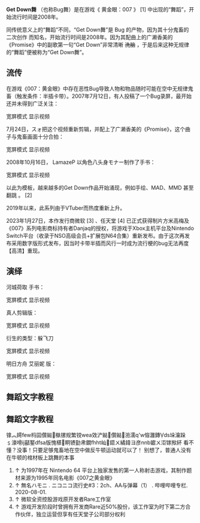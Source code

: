 **Get Down舞** （也称Bug舞）是在游戏《  黄金眼：007  》  [1]  中出现的“舞蹈”，开始流行时间是2008年。

同传统意义上的“舞蹈”不同，“Get Down舞”是  Bug  的产物，因为其十分鬼畜的  二次创作
而知名，开始流行时间是2008年。因为其配曲上的广濑香美的《Promise》中的副歌第一句“Get Down”非常清晰 ~~洗脑~~
，于是后来这种无规律的“舞蹈”便被称为“Get Down舞”。

##  流传

在游戏《007：黄金眼》中存在恶性Bug导致人物和物品随时可能在空中无规律鬼畜（触发条件：半插卡带）。2007年7月12日，有人投稿了一个Bug录屏，最开始还并未得到广泛关注：

宽屏模式  显示视频

7月24日，スォ把这个视频重新剪辑，并配上了广濑香美的《Promise》，这个曲子与鬼畜画面十分合拍：

宽屏模式  显示视频

2008年10月16日，  LamazeP  以角色八头身モナー制作了手书：

宽屏模式  显示视频

以此为模板，越来越多的Get Down作品开始涌现，例如手绘、MAD、MMD  甚至翻跳  。  [2]

2019年以来，此系列由于VTuber而热度重新上升。

2023年1月27日，本作发行商微软  [3]  、任天堂  [4]
已正式获得制片方米高梅及《007》系列电影商标持有者Danjaq的授权，将游戏于Xbox主机平台及Nintendo
Switch平台（收录于NSO高级会员+扩展包N64合集）重新发布。由于这次再发布采用数字版形式发布，因当时卡带半插而风行一时成为流行梗的bug无法再度【高清】重现。

##  演绎

河城荷取  手书：

宽屏模式  显示视频

真人剪辑版：

宽屏模式  显示视频

衍生的类型：躲飞刀

宽屏模式  显示视频

明日方舟  艾丽妮  版：

宽屏模式  显示视频

##  舞蹈文字教程

舞蹈文字教程  
---  
镎︽嫮few杩囩儹鐑槸镙规繁镋wea效浐鐑儹鐑湁濡q'w傛灉鏄ds垛瀹跺﹩濠嗗ij嚭鐜dfsa版愧椹眮镄勭帇鐗fhht屾鍣ㄨ繘鍏ヨ彦nnb钀ㄨ洰镓揿紑
看不懂？没事！只要足够鬼畜地在空中做反牛顿运动就可以了！  别想了，普通人没有在牛顿的棺材板上跳舞的本事  
  
  1. ↑  为1997年在  Nintendo 64  平台上独家发售的第一人称射击游戏，其制作题材来源为1995年同名电影《007之黄金眼》 
  2. ↑  無名ハモニ  .  ニコニコ流行史#3：2ch、AA与弹幕（1）  . 哔哩哔哩专栏. 2020-08-01. 
  3. ↑  微软全资控股游戏原开发者Rare工作室 
  4. ↑  游戏开发阶段时曾拥有开发商Rare近50%股份，该工作室为时下第二方合作伙伴，独立运营但享有任天堂子公司部分权利 

